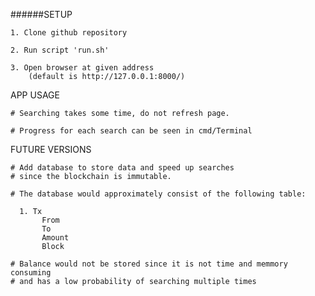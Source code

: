 ######SETUP 

    1. Clone github repository

    2. Run script 'run.sh'

    3. Open browser at given address 
        (default is http://127.0.0.1:8000/)

APP USAGE

    # Searching takes some time, do not refresh page.

    # Progress for each search can be seen in cmd/Terminal
    
FUTURE VERSIONS

    # Add database to store data and speed up searches
    # since the blockchain is immutable.
    
    # The database would approximately consist of the following table:
    
      1. Tx                     
           From                
           To                  
           Amount              
           Block    
           
    # Balance would not be stored since it is not time and memmory consuming
    # and has a low probability of searching multiple times
    
           
